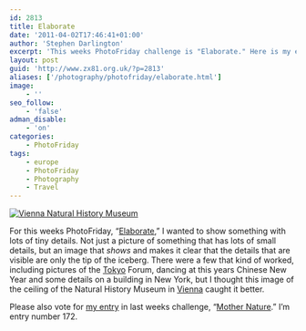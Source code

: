 ```yaml
---
id: 2813
title: Elaborate
date: '2011-04-02T17:46:41+01:00'
author: 'Stephen Darlington'
excerpt: 'This weeks PhotoFriday challenge is "Elaborate." Here is my entry.'
layout: post
guid: 'http://www.zx81.org.uk/?p=2813'
aliases: ['/photography/photofriday/elaborate.html']
image:
    - ''
seo_follow:
    - 'false'
adman_disable:
    - 'on'
categories:
    - PhotoFriday
tags:
    - europe
    - PhotoFriday
    - Photography
    - Travel
---
```


[![Vienna Natural History Museum](https://i0.wp.com/farm3.static.flickr.com/2499/4143679063_09dd40e312.jpg?resize=500%2C333)](http://www.flickr.com/photos/stephendarlington/4143679063/ "Vienna Natural History Museum by stephendarlington, on Flickr")

For this weeks PhotoFriday, “[Elaborate](http://www.photofriday.com/archives/challenge/001071.php),” I wanted to show something with lots of tiny details. Not just a picture of something that has lots of small details, but an image that *shows* and makes it clear that the details that are visible are only the tip of the iceberg. There were a few that kind of worked, including pictures of the [Tokyo](/travel/japan-tokyo.html) Forum, dancing at this years Chinese New Year and some details on a building in New York, but I thought this image of the ceiling of the Natural History Museum in [Vienna](/travel/vienna-austria.html) caught it better.

Please also vote for [my entry](/photography/photofriday/mother-nature.html) in last weeks challenge, “[Mother Nature](http://www.photofriday.com/linkviewer.php?id=1069).” I’m entry number 172.